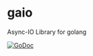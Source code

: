 # gaio

Async-IO Library for golang

[![GoDoc][1]][2]

[1]: https://godoc.org/github.com/xtaci/gaio?status.svg
[2]: https://godoc.org/github.com/xtaci/gaio

